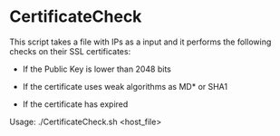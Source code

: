 # CertificateCheck

This script takes a file with IPs as a input and it performs the following checks on their SSL certificates:

- If the Public Key is lower than 2048 bits

- If the certificate uses weak algorithms as MD* or SHA1

- If the certificate has expired


Usage: ./CertificateCheck.sh <host_file>
